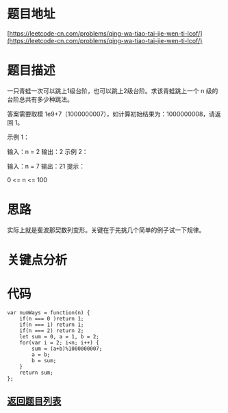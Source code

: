 # 题目地址

[https://leetcode-cn.com/problems/qing-wa-tiao-tai-jie-wen-ti-lcof/](https://leetcode-cn.com/problems/qing-wa-tiao-tai-jie-wen-ti-lcof/)

# 题目描述
一只青蛙一次可以跳上1级台阶，也可以跳上2级台阶。求该青蛙跳上一个 n 级的台阶总共有多少种跳法。

答案需要取模 1e9+7（1000000007），如计算初始结果为：1000000008，请返回 1。

示例 1：

输入：n = 2
输出：2
示例 2：

输入：n = 7
输出：21
提示：

0 <= n <= 100

# 思路
实际上就是斐波那契数列变形。关键在于先挑几个简单的例子试一下规律。
# 关键点分析

# 代码

    var numWays = function(n) {
        if(n === 0 )return 1;
        if(n === 1) return 1;
        if(n === 2) return 2;
        let sum = 0, a = 1, b = 2;
        for(var i = 2; i<n; i++) {
            sum = (a+b)%1000000007;
            a = b; 
            b = sum;
        }
        return sum;
    };
## [返回题目列表](../../README.md)
